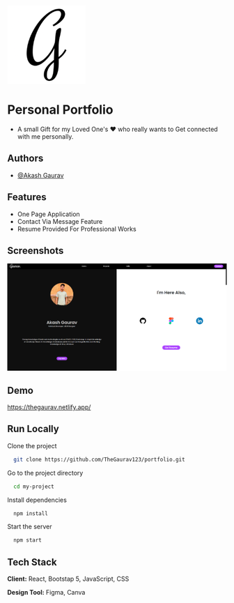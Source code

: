
![Logo](https://raw.githubusercontent.com/TheGaurav123/portfolio/ea268cb69abbf81e513f1d2c74f4269e79299580/public/apple-touch-icon.png)
# Personal Portfolio

* A small Gift for my Loved One's ♥ who really wants to Get connected with me personally.


## Authors

- [@Akash Gaurav](https://github.com/TheGaurav123)




## Features

- One Page Application
- Contact Via Message Feature
- Resume Provided For Professional Works

## Screenshots

![App Screenshot](https://github.com/TheGaurav123/portfolio/blob/main/src/assets/Screenshot%20(30).png?raw=true)


## Demo

https://thegaurav.netlify.app/



## Run Locally

Clone the project

```bash
  git clone https://github.com/TheGaurav123/portfolio.git
```

Go to the project directory

```bash
  cd my-project
```

Install dependencies

```bash
  npm install
```

Start the server

```bash
  npm start
```


## Tech Stack

**Client:** React, Bootstap 5, JavaScript, CSS

**Design Tool:** Figma, Canva

